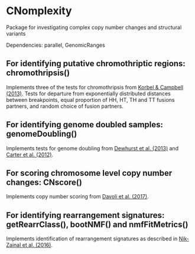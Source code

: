 # CNomplexity
Package for investigating complex copy number changes and structural variants

Dependencies: parallel, GenomicRanges

## For identifying putative chromothriptic regions: chromothripsis()
Implements three of the tests for chromothripsis from [Korbel & Campbell (2013)](http://www.sciencedirect.com/science/article/pii/S0092867413002122). 
Tests for departure from exponentially distributed distances between breakpoints, equal proportion of HH, HT, TH and TT fusions partners, and random choice of fusion partners.

## For identifying genome doubled samples: genomeDoubling()
Implements tests for genome doubling from [Dewhurst et al. (2013)](http://cancerdiscovery.aacrjournals.org/content/4/2/175.short) and [Carter et al. (2012)](https://www.nature.com/nbt/journal/v30/n5/full/nbt.2203.html?foxtrotcallback=true).

## For scoring chromosome level copy number changes: CNscore()
Implements copy number scoring from [Davoli et al. (2017)](http://science.sciencemag.org/content/355/6322/eaaf8399).

## For identifying rearrangement signatures: getRearrClass(), bootNMF() and nmfFitMetrics()
Implements identification of rearrangement signatures as described in [Nik-Zainal et al. (2016)](https://www.nature.com/articles/nature17676).
